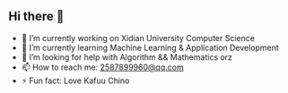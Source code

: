 ## Hi there 👋
- 🔭 I’m currently working on Xidian University Computer Science 
- 🌱 I’m currently learning Machine Learning & Application Development
- 🤔 I’m looking for help with Algorithm && Mathematics orz
- 📫 How to reach me: 2587899960@qq.com
- ⚡ Fun fact: Love Kafuu Chino
